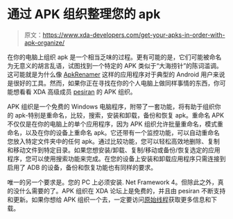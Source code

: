 # 通过 APK 组织整理您的 apk

> 原文：<https://www.xda-developers.com/get-your-apks-in-order-with-apk-organize/>

在你的电脑上组织 apk 是一个相当乏味的过程。更有可能的是，它们可能被命名为无意义的胡言乱语，试图找到一个特定的 APK 类似于“大海捞针”的陈词滥调。这可能就是为什么像 [ApkRenamer](http://www.xda-developers.com/android/apkrenamer-organizes-your-apk-files/) 这样的应用程序对于典型的 Android 用户来说是很好的工具。然而，如果你正在寻找在你的个人电脑上做同样事情的东西，你可能想看看 XDA 高级成员 [pesiran](http://forum.xda-developers.com/member.php?u=2837858) 的 APK 组织。

APK 组织是一个免费的 Windows 电脑程序，附带了一套功能，将有助于组织你的 apk-特别是重命名，比较，搜索，安装和卸载，备份和恢复 apk。重命名 APK 不仅仅是在你的电脑上的单个应用程序，因为 APK 组织允许批量重命名，模式重命名，以及在你的设备上重命名 apk。它还带有一个监控功能，可以自动重命名您放入特定文件夹中的任何 apk。通过比较功能，您可以轻松高效地删除、复制和移动文件到特定目录。如果您想安装/卸载、复制/移动或备份/恢复选定的应用程序，您可以使用搜索功能来完成。在您的设备上安装和卸载应用程序只需连接到启用了 ADB 的设备，备份和恢复功能也有同样的要求。

唯一的另一个要求是。您的 PC 上必须安装. Net Framework 4。但除此之外，真的没什么需要的了。APK 组织在 XDA 论坛上是免费的，并且由 pesiran 不断支持和更新。如果你想给 APK 组织一个去，一定要访问[原始线程](http://forum.xda-developers.com/showthread.php?t=1948426)获取更多信息和下载。
